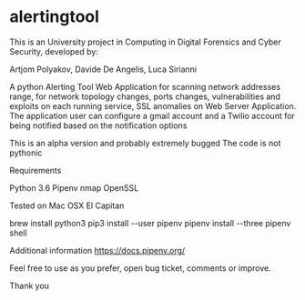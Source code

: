 # alertingtool

This is an University project in Computing in Digital Forensics and Cyber Security, developed by:

Artjom Polyakov, Davide De Angelis, Luca Sirianni

A python Alerting Tool Web Application for scanning network addresses range, for network topology changes, ports changes, vulnerabilities and exploits on each running service, SSL anomalies on Web Server Application. The application user can configure a gmail account and a Twilio account for being notified based on the notification options

This is an alpha version and probably extremely bugged
The code is not pythonic

Requirements

Python 3.6
Pipenv
nmap
OpenSSL

Tested on Mac OSX El Capitan

brew install python3
pip3 install --user pipenv
pipenv install --three
pipenv shell

Additional information https://docs.pipenv.org/

Feel free to use as you prefer, open bug ticket, comments or improve.

Thank you
